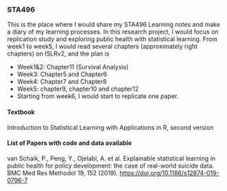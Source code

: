 ### STA496

This is the place where I would share my STA496 Learning notes and make a diary of my learning processes. In this research project, I would focus on replication study and exploring public health with statistical learning.  From week1 to week5, I would read several chapters (approximately right chapters) on ISLRv2, and the plan is 
+ Week1&2: Chapter11 (Survival Analysis)
+ Week3: Chapter5 and Chapter6  
+ Week4: Chapter7 and Chapter8  
+ Week5: chapter9, chapter10 and chapter12
+ Starting from week6, I would start to replicate one paper. 

#### Textbook 
Introduction to Statistical Learning with Applications in R, second version

#### List of Papers with code and data available
van Schaik, P., Peng, Y., Ojelabi, A. et al. Explainable statistical learning in public health for policy development: the case of real-world suicide data. BMC Med Res Methodol 19, 152 (2019). https://doi.org/10.1186/s12874-019-0796-7

